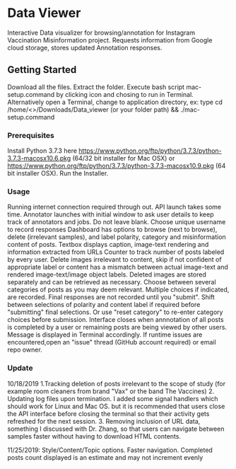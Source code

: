 # Data Viewer

Interactive Data visualizer for browsing/annotation for Instagram Vaccination Misinformation project. Requests information from Google cloud storage, stores updated Annotation responses.

## Getting Started

Download all the files. Extract the folder. 
Execute bash script mac-setup.command by clicking icon and chosing to run in Terminal. Alternatively open a Terminal, change to application directory, ex: type cd /home/<<user>>/Downloads/Data_viewer (or your folder path) && ./mac-setup.command

### Prerequisites

Install Python 3.7.3 here https://www.python.org/ftp/python/3.7.3/python-3.7.3-macosx10.6.pkg (64/32 bit installer for Mac OSX) or https://www.python.org/ftp/python/3.7.3/python-3.7.3-macosx10.9.pkg (64 bit installer OSX). 
Run the Installer.

### Usage

Running internet connection required through out. API launch takes some time.
Annotator launches with initial window to ask user details to keep track of annotators and jobs. Do not leave blank. 
Choose unique username to record responses
Dashboard has options to browse (next to browse), delete (irrelevant samples), and label polarity, category and misinformation content of posts.
Textbox displays caption, image-text rendering and information extracted from URLs
Counter to track number of posts labeled by every user.
Delete images irrelevant to content, skip if not confident of appropriate label or content has a mismatch between actual image-text and rendered image-text/image object labels.
Deleted images are stored separately and can be retrieved as necessary. 
Choose between several categories of posts as you may deem relevant. Multiple choices if indicated, are recorded.
Final responses are not recorded until you "submit". Shift between selections of polarity and content label if required before "submitting" final selections. Or use "reset category" to re-enter category choices before submission. 
Interface closes when annnotation of all posts is completed by a user or remaining posts are being viewed by other users. Message is displayed in Terminal accordingly. 
If runtime issues are encountered,open an "issue" thread (GitHub account required) or email repo owner.

### Update
10/18/2019 1.Tracking deletion of posts irrelevant to the scope of study (for example room cleaners from brand "Vax" or the band The Vaccines) 2. Updating log files upon termination. I added some signal handlers which should work for Linux and Mac OS. but it is recommended that users close the API interface before closing the terminal so that their activity gets refreshed for the next session. 3. Removing inclusion of URL data, something I discussed with Dr. Zhang, so that users can navigate between samples faster without having to download HTML contents. 

11/25/2019: Style/Content/Topic options. Faster navigation. Completed posts count displayed is an estimate and may not increment evenly
